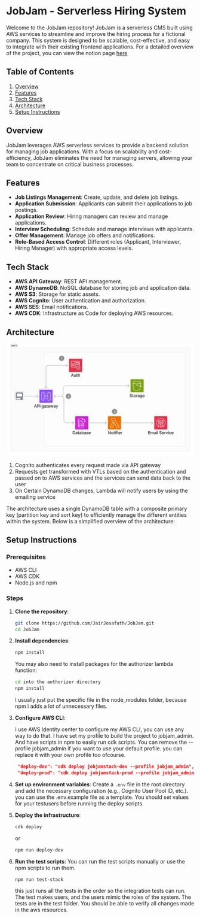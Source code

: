 # JobJam - Serverless Hiring System

Welcome to the JobJam repository! JobJam is a serverless CMS built using AWS
services to streamline and improve the hiring process for a fictional company. This system
is designed to be scalable, cost-effective, and easy to integrate with their
existing frontend applications. For a detailed overview of the project, you can
view the notion page
[here](https://neighborly-airport-3a6.notion.site/Serverless-CMS-JamJob-v2-e6b87b25c4d84af8bd60b41e642be629?pvs=4)

## Table of Contents

1. [Overview](#overview)
2. [Features](#features)
3. [Tech Stack](#tech-stack)
4. [Architecture](#architecture)
5. [Setup Instructions](#setup-instructions)

## Overview

JobJam leverages AWS serverless services to provide a backend solution for
managing job applications. With a focus on scalability and cost-efficiency,
JobJam eliminates the need for managing servers, allowing your team to
concentrate on critical business processes.

## Features

- **Job Listings Management**: Create, update, and delete job listings.
- **Application Submission**: Applicants can submit their applications to job
  postings.
- **Application Review**: Hiring managers can review and manage applications.
- **Interview Scheduling**: Schedule and manage interviews with applicants.
- **Offer Management**: Manage job offers and notifications.
- **Role-Based Access Control**: Different roles (Applicant, Interviewer, Hiring
  Manager) with appropriate access levels.

## Tech Stack

- **AWS API Gateway**: REST API management.
- **AWS DynamoDB**: NoSQL database for storing job and application data.
- **AWS S3**: Storage for static assets.
- **AWS Cognito**: User authentication and authorization.
- **AWS SES**: Email notifications.
- **AWS CDK**: Infrastructure as Code for deploying AWS resources.

## Architecture

<!-- image -->

![Architecture Diagram](img/Untitled.png)

<!-- explanation -->

1. Cognito authenticates every request made via API gateway
2. Requests get transformed with VTLs based on the authentication and passed on
   to AWS services and the services can send data back to the user
3. On Certain DynamoDB changes, Lambda will notify users by using the emailing
   service

The architecture uses a single DynamoDB table with a composite primary key
(partition key and sort key) to efficiently manage the different entities within
the system. Below is a simplified overview of the architecture:

## Setup Instructions

### Prerequisites

- AWS CLI
- AWS CDK
- Node.js and npm

### Steps

1. **Clone the repository**:

   ```bash
   git clone https://github.com/JairJosafath/JobJam.git
   cd JobJam
   ```

2. **Install dependencies**:

   ```bash
   npm install
   ```

   You may also need to install packages for the authorizer lambda function:

   ```bash
   cd into the authorizer directory
   npm install
   ```

   I usually just put the specific file in the node_modules folder, because npm
   i adds a lot of unnecessary files.

3. **Configure AWS CLI**:

   I use AWS Identity center to configure my AWS CLI, you can use any way to do
   that. I have set my profile to build the project to jobjam_admin. And have
   scripts in npm to easily run cdk scripts. You can remove the --profile
   jobjam_admin if you want to use your default profile. you can replace it with
   your own profile too ofcourse.

   ```json
    "deploy-dev": "cdk deploy jobjamstack-dev --profile jobjam_admin",
    "deploy-prod": "cdk deploy jobjamstack-prod --profile jobjam_admin",

   ```

4. **Set up environment variables**: Create a `.env` file in the root directory
   and add the necessary configuration (e.g., Cognito User Pool ID, etc.). you
   can use the .env.example file as a template. You should set values for your testusers before running the deploy scripts.

5. **Deploy the infrastructure**:

   ```bash
   cdk deploy
   ```

   or

   ```bash
   npm run deploy-dev
   ```

6. **Run the test scripts**: You can run the test scripts manually or use the npm scripts to run them.

   ```bash
   npm run test-stack
   ```

   this just runs all the tests in the order so the integration tests can run. The test makes users, and the users mimic the roles of the system. The tests are in the test folder. You should be able to verify all changes made in the aws resources.
